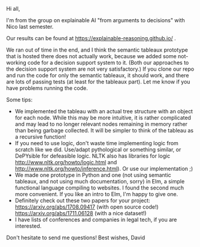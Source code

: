 Hi all,

I'm from the group on explainable AI "from arguments to decisions" with Nico last semester. 

Our results can be found at 
https://explainable-reasoning.github.io/ . 

We ran out of time in the end, and I think the semantic tableaux prototype that is hosted there does not actually work, because we added some not-working code for a decision support system to it. (Both our approaches to the decision support system are not very satisfactory.) If you clone our repo and run the code for only the semantic tableaux, it should work, and there are lots of passing tests (at least for the tableaux part). Let me know if you have problems running the code. 

Some tips:
- We implemented the tableau with an actual tree structure with an object for each node. While this may be more intuitive, it is rather complicated and may lead to no longer relevant nodes remaining in memory rather than being garbage collected. It will be simpler to think of the tableau as a recursive function!
- If you need to use logic, don't waste time implementing logic from scratch like we did. Use/adapt pythological or something similar, or DePYsible for defeasible logic. NLTK also has libraries for logic 
http://www.nltk.org/howto/logic.html and 
http://www.nltk.org/howto/inference.html). Or use our implementation ;) 
- We made one prototype in Python and one (not using semantic tableaux, and not using much documentation, sorry) in Elm, a simple functional language compiling to websites. I found the second much more convenient. If you like an intro to Elm, I'm happy to give one. 
- Definitely check out these two papers for your project:
https://arxiv.org/abs/1708.09417 (with open source code!)
https://arxiv.org/abs/1711.06128 (with a nice dataset!)
- I have lists of conferences and companies in legal tech, if you are interested. 


Don't hesitate to send me questions!
Best wishes, David


